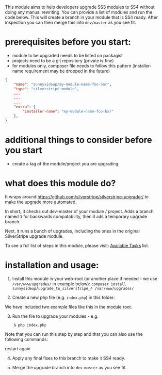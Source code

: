 This module aims to help developers upgrade SS3 modules to SS4 without doing any manual rewriting. You can provide a list of modules and run the code below.  This will create a branch in your module that is SS4 ready. After inspection you can then merge this into `dev/master` as you see fit.

# prerequisites before you start:

 - module to be upgraded needs to be listed on packagist
 - projects need to be a git repository (private is fine)
 - for modules only, composer file needs to follow this pattern (installer-name requirement may be dropped in the future)


```json
{
    "name": "sunnysideup/my-module-name-foo-bar",
    "type": "silverstripe-module",
    ...
    ...
    ...
    "extra": {
        "installer-name": "my-module-name-foo-bar"
    },
}
```

# additional things to consider before you start
- create a tag of the module/project you are upgrading

# what does this module do?

It wraps around https://github.com/silverstripe/silverstripe-upgrader/
to make the upgrade more automated.

In short, it checks out dev-master of your module / project.  Adds a branch named
`3` for backwards compatability, then it ads a temporary upgrade branch.

Next, it runs a bunch of upgrades, including the ones in the original SilverStripe
upgrade module.

To see a full list of steps in this module, please visit: <a href="https://github.com/sunnysideup/silverstripe-upgrade_to_silverstripe_4/blob/master/docs/en/AvailableTasks.md">Available Tasks</a> list.

# installation and usage:

1.  Install this module in your web-root (or another place if needed - we use `/var/www/upgrades/` in example below):
    `composer install sunnysideup/upgrade_to_silverstripe_4 /var/www/upgrades/`

2.  Create a new php file (e.g. `index.php`) in this folder:

We have included two example files like this in the module root.


3. Run the file to upgrade your modules - e.g.

```sh
    $ php index.php
```

Note that you can run this step by step and that you can also use the following commands:

restart
again



4. Apply any final fixes to this branch to make it SS4 ready.


5. Merge the upgrade branch into `dev-master` as you see fit.
